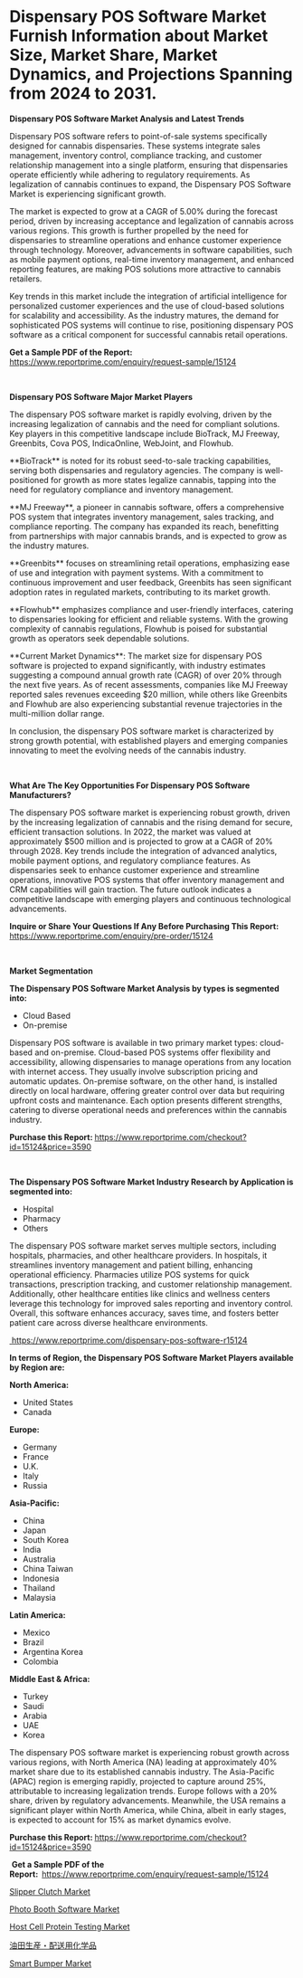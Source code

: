 <p><h1>Dispensary POS Software Market Furnish Information about Market Size, Market Share, Market Dynamics, and Projections Spanning from 2024 to 2031.</h1></p><p><strong>Dispensary POS Software Market Analysis and Latest Trends</strong></p>
<p><p>Dispensary POS software refers to point-of-sale systems specifically designed for cannabis dispensaries. These systems integrate sales management, inventory control, compliance tracking, and customer relationship management into a single platform, ensuring that dispensaries operate efficiently while adhering to regulatory requirements. As legalization of cannabis continues to expand, the Dispensary POS Software Market is experiencing significant growth.</p><p>The market is expected to grow at a CAGR of 5.00% during the forecast period, driven by increasing acceptance and legalization of cannabis across various regions. This growth is further propelled by the need for dispensaries to streamline operations and enhance customer experience through technology. Moreover, advancements in software capabilities, such as mobile payment options, real-time inventory management, and enhanced reporting features, are making POS solutions more attractive to cannabis retailers.</p><p>Key trends in this market include the integration of artificial intelligence for personalized customer experiences and the use of cloud-based solutions for scalability and accessibility. As the industry matures, the demand for sophisticated POS systems will continue to rise, positioning dispensary POS software as a critical component for successful cannabis retail operations.</p></p>
<p><strong>Get a Sample PDF of the Report:&nbsp;</strong> <a href="https://www.reportprime.com/enquiry/request-sample/15124">https://www.reportprime.com/enquiry/request-sample/15124</a></p>
<p>&nbsp;</p>
<p><strong>Dispensary POS Software Major Market Players</strong></p>
<p><p>The dispensary POS software market is rapidly evolving, driven by the increasing legalization of cannabis and the need for compliant solutions. Key players in this competitive landscape include BioTrack, MJ Freeway, Greenbits, Cova POS, IndicaOnline, WebJoint, and Flowhub. </p><p>**BioTrack** is noted for its robust seed-to-sale tracking capabilities, serving both dispensaries and regulatory agencies. The company is well-positioned for growth as more states legalize cannabis, tapping into the need for regulatory compliance and inventory management.</p><p>**MJ Freeway**, a pioneer in cannabis software, offers a comprehensive POS system that integrates inventory management, sales tracking, and compliance reporting. The company has expanded its reach, benefitting from partnerships with major cannabis brands, and is expected to grow as the industry matures.</p><p>**Greenbits** focuses on streamlining retail operations, emphasizing ease of use and integration with payment systems. With a commitment to continuous improvement and user feedback, Greenbits has seen significant adoption rates in regulated markets, contributing to its market growth.</p><p>**Flowhub** emphasizes compliance and user-friendly interfaces, catering to dispensaries looking for efficient and reliable systems. With the growing complexity of cannabis regulations, Flowhub is poised for substantial growth as operators seek dependable solutions.</p><p>**Current Market Dynamics**: The market size for dispensary POS software is projected to expand significantly, with industry estimates suggesting a compound annual growth rate (CAGR) of over 20% through the next five years. As of recent assessments, companies like MJ Freeway reported sales revenues exceeding $20 million, while others like Greenbits and Flowhub are also experiencing substantial revenue trajectories in the multi-million dollar range.</p><p>In conclusion, the dispensary POS software market is characterized by strong growth potential, with established players and emerging companies innovating to meet the evolving needs of the cannabis industry.</p></p>
<p>&nbsp;</p>
<p><strong>What Are The Key Opportunities For Dispensary POS Software Manufacturers?</strong></p>
<p><p>The dispensary POS software market is experiencing robust growth, driven by the increasing legalization of cannabis and the rising demand for secure, efficient transaction solutions. In 2022, the market was valued at approximately $500 million and is projected to grow at a CAGR of 20% through 2028. Key trends include the integration of advanced analytics, mobile payment options, and regulatory compliance features. As dispensaries seek to enhance customer experience and streamline operations, innovative POS systems that offer inventory management and CRM capabilities will gain traction. The future outlook indicates a competitive landscape with emerging players and continuous technological advancements.</p></p>
<p><strong>Inquire or Share Your Questions If Any Before Purchasing This Report:</strong> <a href="https://www.reportprime.com/enquiry/pre-order/15124">https://www.reportprime.com/enquiry/pre-order/15124</a></p>
<p>&nbsp;</p>
<p><strong>Market Segmentation</strong></p>
<p><strong>The Dispensary POS Software Market Analysis by types is segmented into:</strong></p>
<p><ul><li>Cloud Based</li><li>On-premise</li></ul></p>
<p><p>Dispensary POS software is available in two primary market types: cloud-based and on-premise. Cloud-based POS systems offer flexibility and accessibility, allowing dispensaries to manage operations from any location with internet access. They usually involve subscription pricing and automatic updates. On-premise software, on the other hand, is installed directly on local hardware, offering greater control over data but requiring upfront costs and maintenance. Each option presents different strengths, catering to diverse operational needs and preferences within the cannabis industry.</p></p>
<p><strong>Purchase this Report:&nbsp;</strong><a href="https://www.reportprime.com/checkout?id=15124&price=3590">https://www.reportprime.com/checkout?id=15124&price=3590</a></p>
<p>&nbsp;</p>
<p><strong>The Dispensary POS Software Market Industry Research by Application is segmented into:</strong></p>
<p><ul><li>Hospital</li><li>Pharmacy</li><li>Others</li></ul></p>
<p><p>The dispensary POS software market serves multiple sectors, including hospitals, pharmacies, and other healthcare providers. In hospitals, it streamlines inventory management and patient billing, enhancing operational efficiency. Pharmacies utilize POS systems for quick transactions, prescription tracking, and customer relationship management. Additionally, other healthcare entities like clinics and wellness centers leverage this technology for improved sales reporting and inventory control. Overall, this software enhances accuracy, saves time, and fosters better patient care across diverse healthcare environments.</p></p>
<p><a href="https://www.reportprime.com/dispensary-pos-software-r15124">&nbsp;https://www.reportprime.com/dispensary-pos-software-r15124</a></p>
<p><strong>In terms of Region, the Dispensary POS Software Market Players available by Region are:</strong></p>
<p>
    <p> <strong> North America: </strong>
        <ul>
            <li>United States</li>
            <li>Canada</li>
        </ul>
        </p> 
    <p> <strong> Europe: </strong>
        <ul>
            <li>Germany</li>
            <li>France</li>
            <li>U.K.</li>
            <li>Italy</li>
            <li>Russia</li>
        </ul>
        </p> 
    <p> <strong> Asia-Pacific: </strong>
        <ul>
            <li>China</li>
            <li>Japan</li>
            <li>South Korea</li>
            <li>India</li>
            <li>Australia</li>
            <li>China Taiwan</li>
            <li>Indonesia</li>
            <li>Thailand</li>
            <li>Malaysia</li>
        </ul>
        </p> 
    <p> <strong> Latin America: </strong>
        <ul>
            <li>Mexico</li>
            <li>Brazil</li>
            <li>Argentina Korea</li>
            <li>Colombia</li>
        </ul>
        </p> 
    <p> <strong> Middle East & Africa: </strong>
        <ul>
            <li>Turkey</li>
            <li>Saudi</li>
            <li>Arabia</li>
            <li>UAE</li>
            <li>Korea</li>
        </ul>
    </p>
    </p>
<p><p>The dispensary POS software market is experiencing robust growth across various regions, with North America (NA) leading at approximately 40% market share due to its established cannabis industry. The Asia-Pacific (APAC) region is emerging rapidly, projected to capture around 25%, attributable to increasing legalization trends. Europe follows with a 20% share, driven by regulatory advancements. Meanwhile, the USA remains a significant player within North America, while China, albeit in early stages, is expected to account for 15% as market dynamics evolve.</p></p>
<p><strong>Purchase this Report: </strong><a href="https://www.reportprime.com/checkout?id=15124&price=3590">https://www.reportprime.com/checkout?id=15124&price=3590</a></p>
<p>&nbsp;<strong>Get a Sample PDF of the Report:&nbsp;&nbsp;</strong><a href="https://www.reportprime.com/enquiry/request-sample/15124">https://www.reportprime.com/enquiry/request-sample/15124</a></p>
<p><strong></strong></p>
<p><p><a href="https://issuu.com/reportprime-2/docs/slipper-clutch-market-size-2030.ppt_237081a6ba075a">Slipper Clutch Market</a></p><p><a href="https://github.com/NarcisoFerry/Market-Research-Report-List-1/blob/main/photo-booth-software-market.md">Photo Booth Software Market</a></p><p><a href="https://github.com/globismark/Market-Research-Report-List-5/blob/main/host-cell-protein-testing-market.md">Host Cell Protein Testing Market</a></p><p><a href="https://medium.com/@lenorakris2023/oilfield-production-delivery-chemicals-d6f02612cb76">油田生産・配送用化学品</a></p><p><a href="https://issuu.com/reportprime-2/docs/smart-bumper-market-size-2030.pptx_ec4dcfec7d038e">Smart Bumper Market</a></p></p>